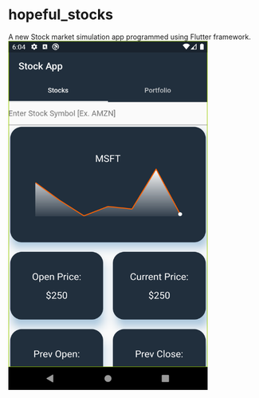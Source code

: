# hopeful_stocks

A new Stock market simulation app programmed using Flutter framework.
<img src="pics/stockDisplay.png" width="400" height="700">
